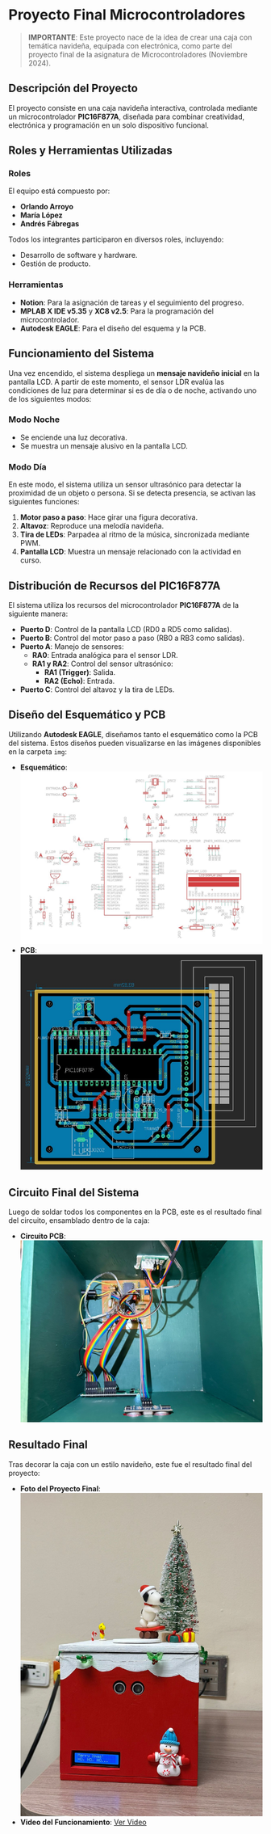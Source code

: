 # Proyecto Final Microcontroladores  

> **IMPORTANTE**: Este proyecto nace de la idea de crear una caja con temática navideña, equipada con electrónica, como parte del proyecto final de la asignatura de Microcontroladores (Noviembre 2024).  

## Descripción del Proyecto  
El proyecto consiste en una caja navideña interactiva, controlada mediante un microcontrolador **PIC16F877A**, diseñada para combinar creatividad, electrónica y programación en un solo dispositivo funcional.  

## Roles y Herramientas Utilizadas  

### Roles  
El equipo está compuesto por:  
- **Orlando Arroyo**  
- **María López**  
- **Andrés Fábregas**  

Todos los integrantes participaron en diversos roles, incluyendo:  
- Desarrollo de software y hardware.  
- Gestión de producto.  
  

### Herramientas  
- **Notion**: Para la asignación de tareas y el seguimiento del progreso.  
- **MPLAB X IDE v5.35** y **XC8 v2.5**: Para la programación del microcontrolador.  
- **Autodesk EAGLE**: Para el diseño del esquema y la PCB.  


## Funcionamiento del Sistema

Una vez encendido, el sistema despliega un **mensaje navideño inicial** en la pantalla LCD. A partir de este momento, el sensor LDR evalúa las condiciones de luz para determinar si es de día o de noche, activando uno de los siguientes modos:  

### **Modo Noche**  
- Se enciende una luz decorativa.  
- Se muestra un mensaje alusivo en la pantalla LCD.  

### **Modo Día**  
En este modo, el sistema utiliza un sensor ultrasónico para detectar la proximidad de un objeto o persona. Si se detecta presencia, se activan las siguientes funciones:  
1. **Motor paso a paso**: Hace girar una figura decorativa.  
2. **Altavoz**: Reproduce una melodía navideña.  
3. **Tira de LEDs**: Parpadea al ritmo de la música, sincronizada mediante PWM.  
4. **Pantalla LCD**: Muestra un mensaje relacionado con la actividad en curso.  


## Distribución de Recursos del PIC16F877A  

El sistema utiliza los recursos del microcontrolador **PIC16F877A** de la siguiente manera:  

- **Puerto D**: Control de la pantalla LCD (RD0 a RD5 como salidas).  
- **Puerto B**: Control del motor paso a paso (RB0 a RB3 como salidas).  
- **Puerto A**: Manejo de sensores:  
  - **RA0**: Entrada analógica para el sensor LDR.  
  - **RA1 y RA2**: Control del sensor ultrasónico:  
    - **RA1 (Trigger)**: Salida.  
    - **RA2 (Echo)**: Entrada.  
- **Puerto C**: Control del altavoz y la tira de LEDs.


## Diseño del Esquemático y PCB  

Utilizando **Autodesk EAGLE**, diseñamos tanto el esquemático como la PCB del sistema. Estos diseños pueden visualizarse en las imágenes disponibles en la carpeta `img`:  
- **Esquemático**: ![Esquemático](./img/esquematico.jpeg)  
- **PCB**: ![PCB](./img/pcb.jpeg)


## Circuito Final del Sistema  

Luego de soldar todos los componentes en la PCB, este es el resultado final del circuito, ensamblado dentro de la caja:  
- **Circuito PCB**: ![Circuito Final](./img/circuito_final.jpeg)  


## Resultado Final  

Tras decorar la caja con un estilo navideño, este fue el resultado final del proyecto:  
- **Foto del Proyecto Final**: ![Resultado Final](./img/P_final.jpeg)  
- **Video del Funcionamiento**: [Ver Video](./img/resultado_final.mp4)  






